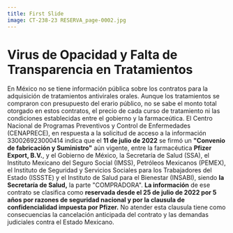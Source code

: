 ```yaml
---
title: First Slide
image: CT-238-23 RESERVA_page-0002.jpg
---
```


# Virus de Opacidad y Falta de Transparencia en Tratamientos

En México no se tiene información pública sobre los contratos para la adquisición de tratamientos antivirales orales. Aunque los tratamientos se compraron con presupuesto del erario público, no se sabe el monto total otorgado en estos contratos, el precio de cada curso de tratamiento ni las condiciones establecidas entre el gobierno y la farmaceútica. El Centro Nacional de Programas Preventivos y Control de Enfermedades (CENAPRECE), en respuesta a la solicitud de acceso a la información 330026923000414 indica que el **11 de julio de 2022** se firmó un **"Convenio de fabricación y Suministro"** aún vigente, entre la farmacéutica **Pfizer Export, B.V.**, y el Gobierno de México, la Secretaría de Salud (SSA), el Instituto Mexicano del Seguro Social (IMSS), Petróleos Mexicanos (PEMEX), el Instituto de Seguridad y Servicios Sociales para los Trabajadores del Estado (ISSSTE) y el Instituto de Salud para el Bienestar (INSABI), siendo **la Secretaría de Salud,** la parte "COMPRADORA". **La información** de ese contrato se clasifica como **reservada desde el 25 de julio de 2022 por 5 años por razones de seguridad nacional y por la clausula de confidencialidad impuesta por Pfizer.** No atender esta clausula tiene como consecuencias la cancelación anticipada del contrato y las demandas judiciales contra el Estado Mexicano.

